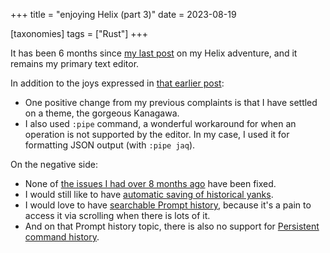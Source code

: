 +++
title = "enjoying Helix (part 3)"
date = 2023-08-19

[taxonomies]
tags = ["Rust"]
+++

It has been 6 months since [my last post][part 2] on my Helix adventure,
and it remains my primary text editor.

In addition to the joys expressed in [that earlier post][part 2]:
- One positive change from my previous complaints is that I have settled on a theme,
  the gorgeous Kanagawa.
- I also used `:pipe` command,
  a wonderful workaround for when an operation is not supported by the editor.
  In my case,
  I used it for formatting JSON output (with `:pipe jaq`).

On the negative side:
- None of [the issues I had over 8 months ago] have been fixed.
- I would still like to have [automatic saving of historical yanks].
- I would love to have [searchable Prompt history],
  because it's a pain to access it via scrolling when there is lots of it.
- And on that Prompt history topic,
  there is also no support for [Persistent command history].

[part 2]: @/enjoying-helix-part-2.md
[the issues I had over 8 months ago]: @/enjoying-helix.md
[automatic saving of historical yanks]: https://github.com/helix-editor/helix/issues/5783
[searchable Prompt history]: https://github.com/helix-editor/helix/pull/2796
[Persistent command history]: https://github.com/helix-editor/helix/issues/401
